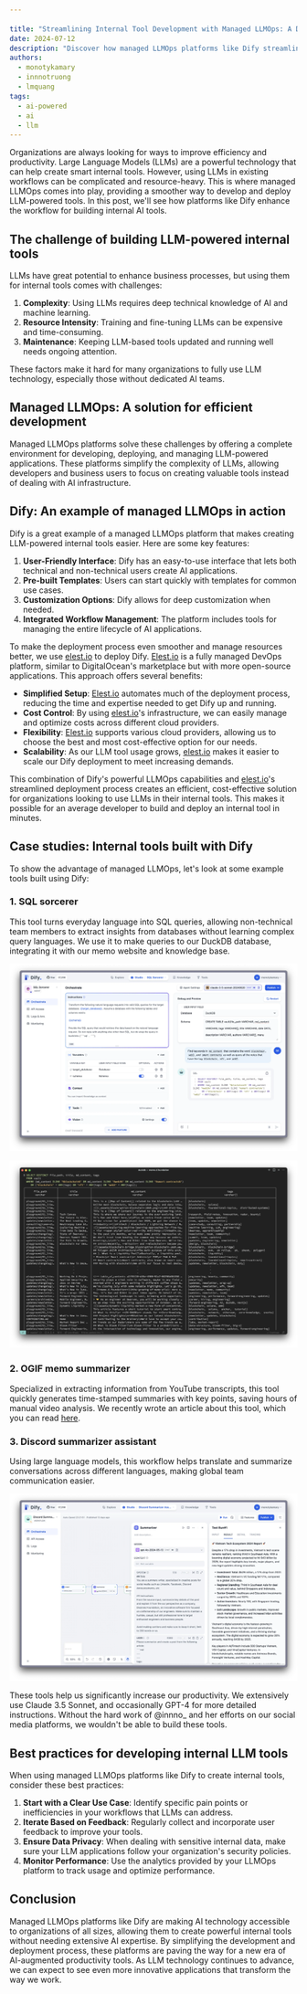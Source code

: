 ```yaml
---

title: "Streamlining Internal Tool Development with Managed LLMOps: A Dify Case Study"
date: 2024-07-12
description: "Discover how managed LLMOps platforms like Dify streamline the development of AI-powered internal tools. Learn about the challenges of integrating LLMs, the benefits of managed solutions, and real-world examples of efficient AI tool creation. Perfect for businesses looking to enhance productivity with AI without extensive technical expertise."
authors:
  - monotykamary
  - innnotruong
  - lmquang
tags:
  - ai-powered
  - ai
  - llm
---
```


Organizations are always looking for ways to improve efficiency and productivity. Large Language Models (LLMs) are a powerful technology that can help create smart internal tools. However, using LLMs in existing workflows can be complicated and resource-heavy. This is where managed LLMOps comes into play, providing a smoother way to develop and deploy LLM-powered tools. In this post, we'll see how platforms like Dify enhance the workflow for building internal AI tools.

## The challenge of building LLM-powered internal tools

LLMs have great potential to enhance business processes, but using them for internal tools comes with challenges:

1. **Complexity**: Using LLMs requires deep technical knowledge of AI and machine learning.
2. **Resource Intensity**: Training and fine-tuning LLMs can be expensive and time-consuming.
3. **Maintenance**: Keeping LLM-based tools updated and running well needs ongoing attention.

These factors make it hard for many organizations to fully use LLM technology, especially those without dedicated AI teams.

## Managed LLMOps: A solution for efficient development

Managed LLMOps platforms solve these challenges by offering a complete environment for developing, deploying, and managing LLM-powered applications. These platforms simplify the complexity of LLMs, allowing developers and business users to focus on creating valuable tools instead of dealing with AI infrastructure.

## Dify: An example of managed LLMOps in action

Dify is a great example of a managed LLMOps platform that makes creating LLM-powered internal tools easier. Here are some key features:

1. **User-Friendly Interface**: Dify has an easy-to-use interface that lets both technical and non-technical users create AI applications.
2. **Pre-built Templates**: Users can start quickly with templates for common use cases.
3. **Customization Options**: Dify allows for deep customization when needed.
4. **Integrated Workflow Management**: The platform includes tools for managing the entire lifecycle of AI applications.

To make the deployment process even smoother and manage resources better, we use [elest.io](http://elest.io/) to deploy Dify. [Elest.io](http://elest.io/) is a fully managed DevOps platform, similar to DigitalOcean's marketplace but with more open-source applications. This approach offers several benefits:

- **Simplified Setup**: [Elest.io](http://elest.io/) automates much of the deployment process, reducing the time and expertise needed to get Dify up and running.
- **Cost Control**: By using [elest.io](http://elest.io/)'s infrastructure, we can easily manage and optimize costs across different cloud providers.
- **Flexibility**: [Elest.io](http://elest.io/) supports various cloud providers, allowing us to choose the best and most cost-effective option for our needs.
- **Scalability**: As our LLM tool usage grows, [elest.io](http://elest.io/) makes it easier to scale our Dify deployment to meet increasing demands.

This combination of Dify's powerful LLMOps capabilities and [elest.io](http://elest.io/)'s streamlined deployment process creates an efficient, cost-effective solution for organizations looking to use LLMs in their internal tools. This makes it possible for an average developer to build and deploy an internal tool in minutes.

## Case studies: Internal tools built with Dify

To show the advantage of managed LLMOps, let's look at some example tools built using Dify:

### 1. SQL sorcerer

This tool turns everyday language into SQL queries, allowing non-technical team members to extract insights from databases without learning complex query languages. We use it to make queries to our DuckDB database, integrating it with our memo website and knowledge base.

![assets/building-llm-powered-tools-with-dify-sql-sorcerer.webp](assets/building-llm-powered-tools-with-dify-sql-sorcerer.webp)

![assets/building-llm-powered-tools-with-dify-sql-sorcerer-test-duckdb.webp](assets/building-llm-powered-tools-with-dify-sql-sorcerer-test-duckdb.webp)

### 2. OGIF memo summarizer

Specialized in extracting information from YouTube transcripts, this tool quickly generates time-stamped summaries with key points, saving hours of manual video analysis. We recently wrote an article about this tool, which you can read [here]().

### 3. Discord summarizer assistant

Using large language models, this workflow helps translate and summarize conversations across different languages, making global team communication easier.

![assets/building-llm-powered-tools-with-dify-discord-summarizer.webp](assets/building-llm-powered-tools-with-dify-discord-summarizer.webp)

These tools help us significantly increase our productivity. We extensively use Claude 3.5 Sonnet, and occasionally GPT-4 for more detailed instructions. Without the hard work of @innno\_ and her efforts on our social media platforms, we wouldn't be able to build these tools.

## Best practices for developing internal LLM tools

When using managed LLMOps platforms like Dify to create internal tools, consider these best practices:

1. **Start with a Clear Use Case**: Identify specific pain points or inefficiencies in your workflows that LLMs can address.
2. **Iterate Based on Feedback**: Regularly collect and incorporate user feedback to improve your tools.
3. **Ensure Data Privacy**: When dealing with sensitive internal data, make sure your LLM applications follow your organization's security policies.
4. **Monitor Performance**: Use the analytics provided by your LLMOps platform to track usage and optimize performance.

## Conclusion

Managed LLMOps platforms like Dify are making AI technology accessible to organizations of all sizes, allowing them to create powerful internal tools without needing extensive AI expertise. By simplifying the development and deployment process, these platforms are paving the way for a new era of AI-augmented productivity tools. As LLM technology continues to advance, we can expect to see even more innovative applications that transform the way we work.
